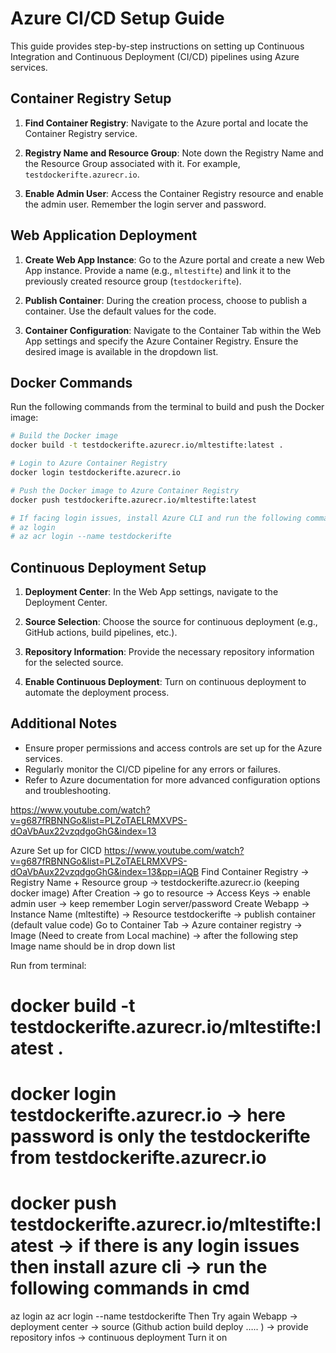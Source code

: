 # Azure CI/CD Setup Guide

This guide provides step-by-step instructions on setting up Continuous Integration and Continuous Deployment (CI/CD) pipelines using Azure services.

## Container Registry Setup

1. **Find Container Registry**: Navigate to the Azure portal and locate the Container Registry service.
   
2. **Registry Name and Resource Group**: Note down the Registry Name and the Resource Group associated with it. For example, `testdockerifte.azurecr.io`.

3. **Enable Admin User**: Access the Container Registry resource and enable the admin user. Remember the login server and password.

## Web Application Deployment

1. **Create Web App Instance**: Go to the Azure portal and create a new Web App instance. Provide a name (e.g., `mltestifte`) and link it to the previously created resource group (`testdockerifte`).

2. **Publish Container**: During the creation process, choose to publish a container. Use the default values for the code.

3. **Container Configuration**: Navigate to the Container Tab within the Web App settings and specify the Azure Container Registry. Ensure the desired image is available in the dropdown list.

## Docker Commands

Run the following commands from the terminal to build and push the Docker image:

```bash
# Build the Docker image
docker build -t testdockerifte.azurecr.io/mltestifte:latest .

# Login to Azure Container Registry
docker login testdockerifte.azurecr.io

# Push the Docker image to Azure Container Registry
docker push testdockerifte.azurecr.io/mltestifte:latest

# If facing login issues, install Azure CLI and run the following commands:
# az login
# az acr login --name testdockerifte
```

## Continuous Deployment Setup

1. **Deployment Center**: In the Web App settings, navigate to the Deployment Center.

2. **Source Selection**: Choose the source for continuous deployment (e.g., GitHub actions, build pipelines, etc.).

3. **Repository Information**: Provide the necessary repository information for the selected source.

4. **Enable Continuous Deployment**: Turn on continuous deployment to automate the deployment process.

## Additional Notes

- Ensure proper permissions and access controls are set up for the Azure services.
- Regularly monitor the CI/CD pipeline for any errors or failures.
- Refer to Azure documentation for more advanced configuration options and troubleshooting.



https://www.youtube.com/watch?v=g687fRBNNGo&list=PLZoTAELRMXVPS-dOaVbAux22vzqdgoGhG&index=13

Azure Set up for CICD
https://www.youtube.com/watch?v=g687fRBNNGo&list=PLZoTAELRMXVPS-dOaVbAux22vzqdgoGhG&index=13&pp=iAQB
Find Container Registry → Registry Name + Resource group → testdockerifte.azurecr.io (keeping docker image) 
After Creation → go to resource → Access Keys → enable admin user → keep remember 
Login server/password
Create Webapp → Instance Name (mltestifte) → Resource testdockerifte → publish container (default value code)
Go to Container Tab → Azure container registry → Image (Need to create from Local machine) → after the following step Image name should be in drop down list

Run from terminal:
# docker build -t testdockerifte.azurecr.io/mltestifte:latest .
# docker login testdockerifte.azurecr.io → here password is only the testdockerifte from testdockerifte.azurecr.io
# docker push testdockerifte.azurecr.io/mltestifte:latest  → if there is any login issues then install azure cli → run the following commands in cmd
az login
az acr login --name testdockerifte
Then Try again 
Webapp → deployment center → source (Github action build deploy ….. ) → provide repository infos → continuous deployment Turn it on 
